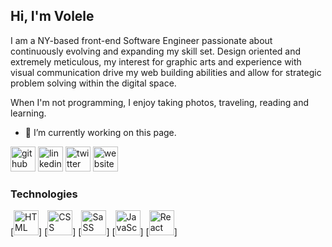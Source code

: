 ### <h2>Hi, I'm Volele</h2>
I am a NY-based front-end Software Engineer passionate about continuously evolving and expanding my skill set. 
Design oriented and extremely meticulous, my interest for graphic arts and experience with visual communication 
drive my web building abilities and allow for strategic problem solving within the digital space. 

When I'm not programming, I enjoy taking photos, traveling, reading and learning. 


- 🔭 I’m currently working on this page. 


[<img src='https://cdn.jsdelivr.net/npm/simple-icons@3.0.1/icons/github.svg' alt='github' height='40'>](https://github.com/vtalleyrand)  [<img src='https://cdn.jsdelivr.net/npm/simple-icons@3.0.1/icons/linkedin.svg' alt='linkedin' height='40'>](https://www.linkedin.com/in/volele-talleyrand-b54b3896/)  [<img src='https://cdn.jsdelivr.net/npm/simple-icons@3.0.1/icons/twitter.svg' alt='twitter' height='40'>](https://twitter.com/vtalleyrand)  [<img src='https://cdn.jsdelivr.net/npm/simple-icons@3.0.1/icons/icloud.svg' alt='website' height='40'>](https://www.volele.co)  


<h3>Technologies</h3>
[<img src="https://cdn.jsdelivr.net/gh/devicons/devicon/icons/html5/html5-plain.svg" alt='HTML' height='40'/>]
[<img src="hhttps://cdn.jsdelivr.net/gh/devicons/devicon/icons/css3/css3-plain.svg" alt='CSS' height='40'/>]
[<img src="https://cdn.jsdelivr.net/gh/devicons/devicon/icons/sass/sass-original.svg" alt='SaSS' height='40'/>]
[<img src="https://cdn.jsdelivr.net/gh/devicons/devicon/icons/javascript/javascript-original.svg" alt='JavaScript' height='40'/>]
[<img src="https://cdn.jsdelivr.net/gh/devicons/devicon/icons/react/react-original.svg" alt='React' height='40'/>]


